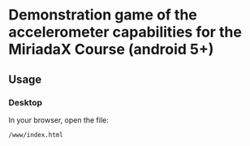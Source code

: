 # Demonstration game of the accelerometer capabilities for the MiriadaX Course (android 5+)

## Usage

### Desktop

In your browser, open the file:

    /www/index.html

